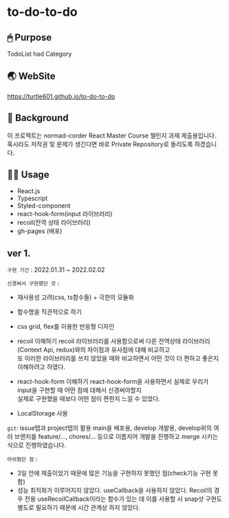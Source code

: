 # to-do-to-do

## 🖱 Purpose
TodoList had Category

## 🌏 WebSite
https://turtle601.github.io/to-do-to-do

## 🌁 Background
이 프로젝트는 normad-corder React Master Course 챌린지 과제 제출용입니다. <br />
혹시라도 저작권 및 문제가 생긴다면 바로 Private Repository로 돌리도록 하겠습니다.

## 🐕‍🦺 Usage
- React.js
- Typescript
- Styled-component
- react-hook-form(input 라이브러리)
- recoil(전역 상태 라이브러리)
- gh-pages (배포)

## ver 1.
`구현 기간` : 2022.01.31 ~ 2022.02.02

`신경써서 구현했던 것` :

- 재사용성 고려(css, ts함수들) + 극한의 모듈화
- 함수명을 직관적으로 하기
- css grid, flex를 이용한 반응형 디자인
- recoil 이해하기
recoil 라이브러리를 사용함으로써 다른 전역상태 라이브러리(Context Api, redux)와의 차이점과 유사점에 대해 비교하고 <br />
또 이러한 라이브러리를 쓰지 않았을 때와 비교하면서 어떤 것이 더 편하고 좋은지 이해하려고 하였다. 

- react-hook-form 이해하기
react-hook-form을 사용하면서 실제로 우리가 input을 구현할 때 어떤 점에 대해서 신경써야할지 <br />
실제로 구현했을 때보다 어떤 점이 편한지 느낄 수 있었다. 

- LocalStorage 사용

`git`:
issue탭과 project탭의 활용
main을 배포용, develop 개발용, develop위의 여러 브랜치를 feature/..., chores/... 등으로 이름지어 개발을 진행하고 merge 시키는 식으로 진행하였습니다.

`아쉬웠던 점` :

- 3일 안에 제출이었기 때문에 많은 기능을 구현하지 못했던 점(check기능 구현 못함)
- 성능 최적화가 이루어지지 않았다. 
useCallback을 사용하지 않았다. 
Recoil의 경우 전용 useRecoilCallback이라는 함수가 있는 데 이를 사용할 시 snap샷 구현도 별도로 필요하기 때문에 시간 관계상 하지 않았다. 

